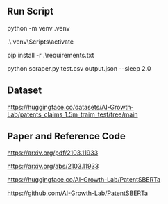 
## Run Script

python -m venv .venv

.\\.venv\Scripts\activate

pip install -r .\requirements.txt

python scraper.py test.csv output.json --sleep 2.0

## Dataset

https://huggingface.co/datasets/AI-Growth-Lab/patents_claims_1.5m_traim_test/tree/main

## Paper and Reference Code

https://arxiv.org/pdf/2103.11933

https://arxiv.org/abs/2103.11933

https://huggingface.co/AI-Growth-Lab/PatentSBERTa

https://github.com/AI-Growth-Lab/PatentSBERTa